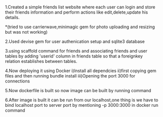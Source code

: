 1.Created a simple friends list website where each user can login  and store their friends information and perform actions like edit,delete,update his details.

*(tried to use carrierwave,minimagic gem for photo uploading and resizing but was not working)

2.Used devise gem for user authenication setup and sqlite3 database 

3.using scaffold command for friends and associating friends and user tables by adding 'userid' column in friends table so that a foreignkey relation establishes between tables.


4.Now deploying it using Docker
  i)Install all dependcies
  ii)first copying gem files and then running bundle install
  iii)Opening the port 3000 for connections
 
 
 5.Now dockerfile is built so now image can be built by running command
 
 6.After image is built it can be run from our localhost,one thing is we have to bind localhost port to server port by mentioning -p 3000:3000 in docker run command

